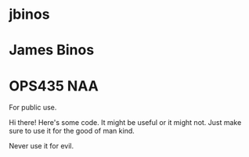 # jbinos
# James Binos
# OPS435 NAA
For public use.

Hi there! Here's some code. It might be useful or it might not. Just make sure to use it for the good
of man kind.

Never use it for evil.

